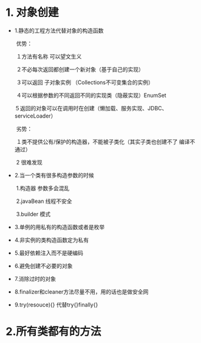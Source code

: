 # 1. 对象创建

- 1.静态的工程方法代替对象的构造函数

  ​	优势：

  ​			１方法有名称 可以望文生义

  ​			２不必每次返回都创建一个新对象（基于自己的实现）

  ​			３可以返回 子对象实例	（Collections不可变集合的实例）

  ​			４可以根据参数的不同返回不同的实现类（隐蔽实现）EnumSet

  ​			５返回的对象可以在调用时在创建（懒加载、服务实现、JDBC、serviceLoader）

  ​	劣势：

  ​			１类不提供公有/保护的构造器，不能被子类化（其实子类也创建不了 编译不通过）

  ​			 2 很难发现

- 2.当一个类有很多构造参数的时候

  ​			1.构造器  参数多会混乱

  ​			2.javaBean 线程不安全

  ​			3.builder 模式	

- 3.单例的用私有的构造函数或者是枚举

- 4.非实例的类构造函数定为私有

- 5.最好依赖注入而不是硬编码

- 6.避免创建不必要的对象

- 7.消除过时的对象

- 8.finalizer和cleaner方法尽量不用，用的话也是做安全网

- 9.try(resouce){} 代替try{}finally{}


# 2.所有类都有的方法